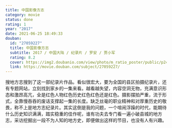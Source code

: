 ```yaml
---
title: 中国影像方志
category: movie
status: done
rating: 1
year: "2017"
date: 2021-06-25 18:49:33
douban:
  id: "27059227"
  title: 中国影像方志
  subtitle: 2017 / 中国大陆 / 纪录片 / 罗安 / 贾小军
  rating: 8.2
  cover: https://img2.doubanio.com/view/photo/m_ratio_poster/public/p2461097792.jpg
  link: https://movie.douban.com/subject/27059227/
---
```


搜地方志搜到了这一部纪录片作品。看似很宏大，要为全国的县区拍摄纪录片，还有专题网站，立刻找到家乡的一集来看。越看越失望，内容空洞无物，充满意识形态和激昂高亢，全是红色人物红色历史红色红色还是红色。摄影摆拍严重，流于形式，全靠慢吞吞的废话支撑起一集的长度。缺乏丝毫的职业精神和对厚重历史的敬畏，称不上是地方志纪录片。其实这倒是我的问题，一个喧闹浮躁的时代，能期待什么历史知识满满，踏实稳重的佳作呢，谁有功夫去专门看一遍小破县城的地方志，采访挖掘出一段不为人知的地方史，即便做出这样的节目，也没有人有兴趣。
